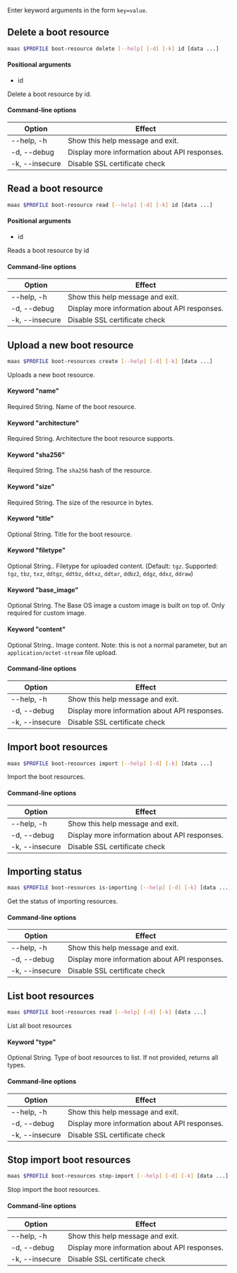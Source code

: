 Enter keyword arguments in the form `key=value`.

## Delete a boot resource

```bash
maas $PROFILE boot-resource delete [--help] [-d] [-k] id [data ...] 
```

#### Positional arguments
- id

Delete a boot resource by id.

#### Command-line options
| Option | Effect |
|-----|-----|
| --help, -h | Show this help message and exit. |
| -d, --debug | Display more information about API responses. |
| -k, --insecure | Disable SSL certificate check |

## Read a boot resource

```bash
maas $PROFILE boot-resource read [--help] [-d] [-k] id [data ...] 
```

#### Positional arguments
- id

Reads a boot resource by id

#### Command-line options
| Option | Effect |
|-----|-----|
| --help, -h | Show this help message and exit. |
| -d, --debug | Display more information about API responses. |
| -k, --insecure | Disable SSL certificate check |

## Upload a new boot resource

```bash
maas $PROFILE boot-resources create [--help] [-d] [-k] [data ...] 
```

Uploads a new boot resource.

#### Keyword "name"
Required String. Name of the boot resource.

#### Keyword "architecture"
Required String. Architecture the boot resource supports.

#### Keyword "sha256"
Required String.  The ``sha256`` hash of the resource.

#### Keyword "size"
Required String. The size of the resource in bytes.

#### Keyword "title"
Optional String. Title for the boot resource.

#### Keyword "filetype"
Optional String..  Filetype for uploaded content. (Default: ``tgz``. Supported: ``tgz``, ``tbz``, ``txz``, ``ddtgz``, ``ddtbz``, ``ddtxz``, ``ddtar``, ``ddbz2``, ``ddgz``, ``ddxz``, ``ddraw``)

#### Keyword "base_image"
Optional String. The Base OS image a custom image is built on top of. Only required for custom image.

#### Keyword "content"
Optional String..  Image content. Note: this is not a normal parameter, but an ``application/octet-stream`` file upload.

#### Command-line options
| Option | Effect |
|-----|-----|
| --help, -h | Show this help message and exit. |
| -d, --debug | Display more information about API responses. |
| -k, --insecure | Disable SSL certificate check |

## Import boot resources

```bash
maas $PROFILE boot-resources import [--help] [-d] [-k] [data ...] 
```

Import the boot resources. 

#### Command-line options
| Option | Effect |
|-----|-----|
| --help, -h | Show this help message and exit. |
| -d, --debug | Display more information about API responses. |
| -k, --insecure | Disable SSL certificate check |

## Importing status

```bash
maas $PROFILE boot-resources is-importing [--help] [-d] [-k] [data ...] 
```

Get the status of importing resources. 

#### Command-line options
| Option | Effect |
|-----|-----|
| --help, -h | Show this help message and exit. |
| -d, --debug | Display more information about API responses. |
| -k, --insecure | Disable SSL certificate check |

## List boot resources

```bash
maas $PROFILE boot-resources read [--help] [-d] [-k] [data ...] 
```

List all boot resources

#### Keyword "type"
Optional String. Type of boot resources to list. If not provided, returns all types.

#### Command-line options
| Option | Effect |
|-----|-----|
| --help, -h | Show this help message and exit. |
| -d, --debug | Display more information about API responses. |
| -k, --insecure | Disable SSL certificate check |

## Stop import boot resources

```bash
maas $PROFILE boot-resources stop-import [--help] [-d] [-k] [data ...] 
```

Stop import the boot resources. 

#### Command-line options
| Option | Effect |
|-----|-----|
| --help, -h | Show this help message and exit. |
| -d, --debug | Display more information about API responses. |
| -k, --insecure | Disable SSL certificate check |
